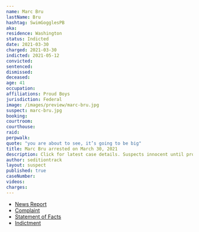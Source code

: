 ```yaml
---
name: Marc Bru
lastName: Bru
hashtag: SwimGogglesPB
aka:
residence: Washington
status: Indicted
date: 2021-03-30
charged: 2021-03-30
indicted: 2021-05-12
convicted:
sentenced:
dismissed:
deceased:
age: 41
occupation:
affiliations: Proud Boys
jurisdiction: Federal
image: /images/preview/marc-bru.jpg
suspect: marc-bru.jpg
booking:
courtroom:
courthouse:
raid:
perpwalk:
quote: "you are about to see, it’s going to be big"
title: Marc Bru arrested on March 30, 2021
description: Click for latest case details. Suspects innocent until proven guilty.
author: seditiontrack
layout: suspect
published: true
caseNumber:
videos:
charges:
---
```


- [News Report](https://www.oregonlive.com/crime/2021/03/man-arrested-in-vancouver-accused-of-storming-us-capitol-and-entering-senate-gallery-on-jan-6.html)
- [Complaint](https://www.justice.gov/usao-dc/case-multi-defendant/file/1382586/download)
- [Statement of Facts](https://www.justice.gov/usao-dc/case-multi-defendant/file/1382591/download)
- [Indictment](https://www.justice.gov/usao-dc/case-multi-defendant/file/1394496/download)
